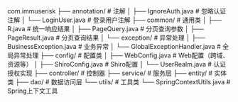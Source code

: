 com.immuserisk
├── annotation/                   # 注解
│   ├── IgnoreAuth.java           # 忽略认证注解
│   └── LoginUser.java            # 登录用户注解
├── common/                       # 通用类
│   ├── R.java                    # 统一响应结果
│   ├── PageQuery.java            # 分页查询参数
│   ├── PageResult.java           # 分页查询结果
│   └── exception/                # 异常处理
│       ├── BusinessException.java    # 业务异常
│       └── GlobalExceptionHandler.java # 全局异常处理
├── config/                       # 配置类
│   ├── WebConfig.java            # Web配置（跨域、资源等）
│   ├── ShiroConfig.java          # Shiro配置
│   └── UserRealm.java            # 认证授权实现
├── controller/                   # 控制器
├── service/                      # 服务层
├── entity/                       # 实体类
├── dao/                          # 数据访问层
└── utils/                        # 工具类
└── SpringContextUtils.java   # Spring上下文工具